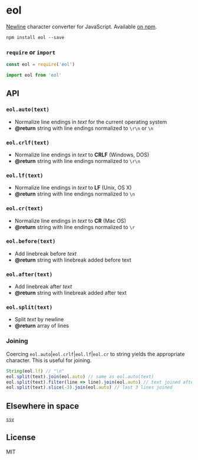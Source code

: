# eol
[Newline](http://en.wikipedia.org/wiki/Newline) character converter for JavaScript. Available [on npm](https://www.npmjs.com/package/eol).

```
npm install eol --save
```

### `require` or `import`

```js
const eol = require('eol')
```

```js
import eol from 'eol'
```

## API

### `eol.auto(text)`
- Normalize line endings in <var>text</var> for the current operating system
- <b>@return</b> string with line endings normalized to `\r\n` or `\n`

### `eol.crlf(text)`
- Normalize line endings in <var>text</var> to <b>CRLF</b> (Windows, DOS)
- <b>@return</b> string with line endings normalized to `\r\n`

### `eol.lf(text)`
- Normalize line endings in <var>text</var> to <b>LF</b> (Unix, OS X)
- <b>@return</b> string with line endings normalized to `\n`

### `eol.cr(text)`
- Normalize line endings in <var>text</var> to <b>CR</b> (Mac OS)
- <b>@return</b> string with line endings normalized to `\r`

### `eol.before(text)`
- Add linebreak before <var>text</var>
- <b>@return</b> string with linebreak added before text

### `eol.after(text)`
- Add linebreak after <var>text</var>
- <b>@return</b> string with linebreak added after text

### `eol.split(text)`
- Split <var>text</var> by newline
- <b>@return</b> array of lines

### Joining

Coercing `eol.auto`|`eol.crlf`|`eol.lf`|`eol.cr` to string yields the appropriate character. This is useful for joining.

```js
String(eol.lf) // "\n"
eol.split(text).join(eol.auto) // same as eol.auto(text)
eol.split(text).filter(line => line).join(eol.auto) // text joined after removing empty lines
eol.split(text).slice(-3).join(eol.auto) // last 3 lines joined
```

## Elsewhere in space

[`ssv`](https://ryanve.github.io/ssv/)

## License
MIT

